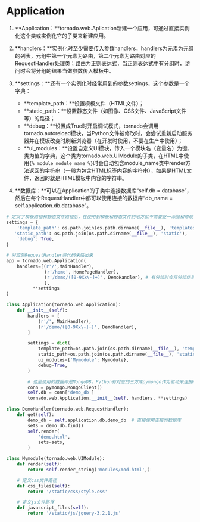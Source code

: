 # **Application**

1. **Application：**tornado.web.Aplication新建一个应用，可通过直接实例化这个类或实例化它的子类来新建应用。
2. **handlers：**实例化时至少需要传入参数handlers，handlers为元素为元组的列表，元组中第一个元素为路由，第二个元素为路由对应的RequestHandler处理类；路由为正则表达式，当正则表达式中有分组时，访问时会将分组的结果当做参数传入模板中。
3. **settings：**还有一个实例化时经常用到的参数settings，这个参数是一个字典：

    * **template\_path：**设置模板文件（HTML文件）；
    * **static\_path：**设置静态文件（如图像、CSS文件、JavaScript文件等）的路径；
    * **debug：**设置成True时开启调试模式，tornado会调用tornado.autoreload模块，当Python文件被修改时，会尝试重新启动服务器并在模板改变时刷新浏览器（在开发时使用，不要在生产中使用）；
    * **ui\_modules：**设置自定义UI模块，传入一个模块名（变量名）为键、类为值的字典，这个类为tornado.web.UIModule的子类，在HTML中使用`{% module module_name %}`时会自动包含module\_name类中render方法返回的字符串（一般为包含HTML标签内容的字符串），如果是HTML文件，返回的就是HTML模板中内容的字符串。

4. **数据库：**可以在Application的子类中连接数据库“self.db = database”，然后在每个RequestHandler中都可以使用连接的数据库“db\_name = self.application.db.database”。

```py
# 定义了模板路径和静态文件路径后，在使用到模板和静态文件的地方就不需要逐一添加和修改了
settings = {
    'template_path': os.path.join(os.path.dirname(__file__), 'templates'),
   'static_path': os.path.join(os.path.dirname(__file__), 'static'),
    'debug': True,
}

# 对应的RequestHandler类代码未贴出来 
app = tornado.web.Application(
    handlers=[(r'/',MainHandler), 
　　　　　　　　 (r'/home', HomePageHandler), 
　　　　　　　　 (r'/demo/([0-9Xx\-]+)', DemoHandler), # 有分组时会将分组结果当参数传入对应的模板中 
 　　　　　　　　], 
　　　　　　**settings 
)
```
```py
class Application(tornado.web.Application):
    def __init__(self):
        handlers = [
            (r'/', MainHandler),
            (r'/demo/([0-9Xx\-]+)', DemoHandler),
        ]

        settings = dict(
            template_path=os.path.join(os.path.dirname(__file__), 'templates'),
            static_path=os.path.join(os.path.dirname(__file__), 'static'),
            ui_modules={'Mymodule': Mymodule},
            debug=True,
        )

        # 这里使用的数据库是MongoDB，Python有对应的三方库pymongo作为驱动来连接MongoDB数据库
        conn = pymongo.MongoClient()
        self.db = conn['demo_db']
        tornado.web.Application.__init__(self, handlers, **settings)

class DemoHandler(tornado.web.RequestHandler):
    def get(self):
        demo_db = self.application.db.demo_db  # 直接使用连接的数据库
        sets = demo_db.find()
        self.render(
            'demo.html',
            sets=sets,
        )

class Mymodule(tornado.web.UIModule):
    def render(self):
        return self.render_string('modules/mod.html',)

    # 定义css文件路径
    def css_files(self):
        return '/static/css/style.css'

    # 定义js文件路径
    def javascript_files(self):
        return '/static/js/jquery-3.2.1.js'
```


